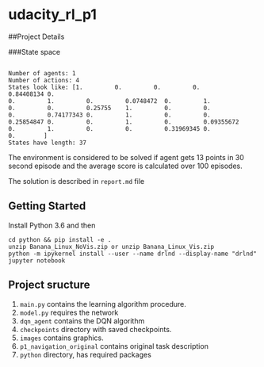 # udacity_rl_p1

##Project Details

###State space


```

Number of agents: 1
Number of actions: 4
States look like: [1.         0.         0.         0.         0.84408134 0.
0.         1.         0.         0.0748472  0.         1.
0.         0.         0.25755    1.         0.         0.
0.         0.74177343 0.         1.         0.         0.
0.25854847 0.         0.         1.         0.         0.09355672
0.         1.         0.         0.         0.31969345 0.
0.        ]
States have length: 37
```
The environment is considered to be solved if agent gets 13 points in 30 second episode and
the average score is calculated over 100 episodes. 

The solution is described in ```report.md``` file

## Getting Started

Install Python 3.6 and then
```
cd python && pip install -e . 
unzip Banana_Linux_NoVis.zip or unzip Banana_Linux_Vis.zip 
python -m ipykernel install --user --name drlnd --display-name "drlnd"
jupyter notebook
```

## Project sructure

1. ```main.py``` contains the learning algorithm procedure.
2. ```model.py``` requires the network
3. ```dqn_agent``` contains the DQN algorithm
4. ```checkpoints``` directory with saved checkpoints.
5. ```images``` contains graphics.
6. ```p1_navigation_original``` contains original task description
7. ```python``` directory, has required packages
